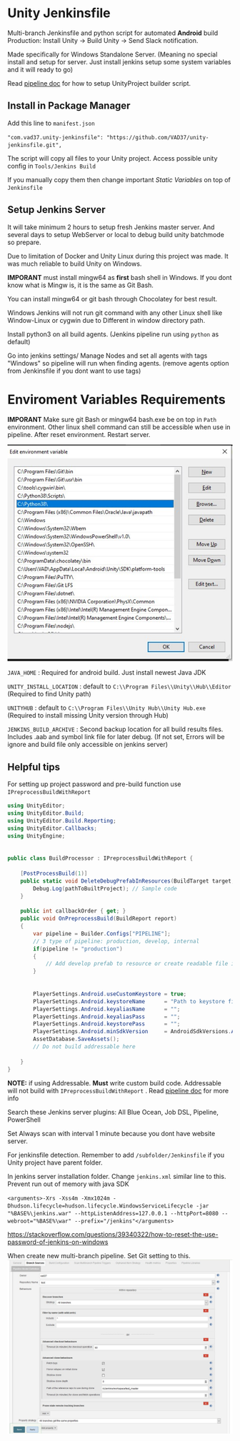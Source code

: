 # Unity Jenkinsfile

Multi-branch Jenkinsfile and python script for automated **Android** build Production: Install Unity -> Build Unity -> Send Slack notification.

Made specifically for Windows Standalone Server. (Meaning no special install and setup for server. Just install jenkins setup some system variables and it will ready to go)

Read [pipeline doc](/JenkinsFiles/ci/README.md) for how to setup UnityProject builder script.

## Install in Package Manager

Add this line to `manifest.json`

`"com.vad37.unity-jenkinsfile": "https://github.com/VAD37/unity-jenkinsfile.git",`

The script will copy all files to your Unity project. Access possible unity config in `Tools/Jenkins Build`

If you manually copy them then change important *Static Variables* on top of `Jenkinsfile`

## Setup Jenkins Server

It will take minimum 2 hours to setup fresh Jenkins master server. And several days to setup WebServer or local to debug build unity batchmode so prepare. 

Due to limitation of Docker and Unity Linux during this project was made. It was much reliable to build Unity on Windows.

**IMPORANT** must install mingw64 as **first** bash shell in Windows. If you dont know what is Mingw is, it is the same as Git Bash.

You can install mingw64 or git bash through Chocolatey for best result.

Windows Jenkins will not run git command with any other Linux shell like Window-Linux or cygwin due to Different in window directory path.


Install python3 on all build agents. (Jenkins pipeline run using `python` as default)

Go into jenkins settings/ Manage Nodes and set all agents with tags "Windows" so pipeline will run when finding agents. (remove agents option from Jenkinsfile if you dont want to use tags)

# Enviroment Variables Requirements

**IMPORANT** Make sure git Bash or mingw64 bash.exe be on top in `Path` environment. Other linux shell command can still be accessible when use in pipeline.
After reset environment. Restart server.

![sapmple](/doc/env-path.jpg)

`JAVA_HOME` : Required for android build. Just install newest Java JDK

`UNITY_INSTALL_LOCATION` : default to `C:\\Program Files\\Unity\\Hub\\Editor` (Required to find Unity path)

`UNITYHUB` : default to `C:\\Program Files\\Unity Hub\\Unity Hub.exe` (Required to install missing Unity version through Hub)

`JENKINS_BUILD_ARCHIVE` : Second backup location for all build results files. Includes .aab and symbol link file for later debug. (If not set, Errors will be ignore and build file only accessible on jenkins server)

## Helpful tips

For setting up project password and pre-build function use `IPreprocessBuildWithReport`

```cs
using UnityEditor;
using UnityEditor.Build;
using UnityEditor.Build.Reporting;
using UnityEditor.Callbacks;
using UnityEngine;


public class BuildProcessor : IPreprocessBuildWithReport {
    
    [PostProcessBuild(1)]
    public static void DeleteDebugPrefabInResources(BuildTarget target, string pathToBuiltProject) {
        Debug.Log(pathToBuiltProject); // Sample code        
    }

    public int callbackOrder { get; }
    public void OnPreprocessBuild(BuildReport report)
    {
        var pipeline = Builder.Configs["PIPELINE"];
        // 3 type of pipeline: production, develop, internal
        if(pipeline != "production") 
        {
            // Add develop prefab to resource or create readable file in resources
        }
        
        
        PlayerSettings.Android.useCustomKeystore = true;
        PlayerSettings.Android.keystoreName      = "Path to keystore file in project. The same one as in Editor";
        PlayerSettings.Android.keyaliasName      = "";
        PlayerSettings.Android.keyaliasPass      = "";
        PlayerSettings.Android.keystorePass      = "";
        PlayerSettings.Android.minSdkVersion     = AndroidSdkVersions.AndroidApiLevel19; // minium API for override adb install to work with        
        AssetDatabase.SaveAssets();
        // Do not build addressable here

    }
}
```

**NOTE:** if using Addressable. **Must** write custom build code. Addressable will not build with `IPreprocessBuildWithReport`
. Read [pipeline doc](/JenkinsFiles/ci/README.md) for more info

Search these Jenkins server plugins: All Blue Ocean, Job DSL, Pipeline, PowerShell

Set Always scan with interval 1 minute because you dont have website server.

For jenkinsfile detection. Remember to add `/subfolder/Jenkinsfile` if you Unity project have parent folder.

In jenkins server installation folder. Change `jenkins.xml` similar line to this. Prevent run out of memory with java SDK

`<arguments>-Xrs -Xss4m -Xmx1024m -Dhudson.lifecycle=hudson.lifecycle.WindowsServiceLifecycle -jar "%BASE%\jenkins.war" --httpListenAddress=127.0.0.1 --httpPort=8080 --webroot="%BASE%\war" --prefix="/jenkins"</arguments>`

https://stackoverflow.com/questions/39340322/how-to-reset-the-use-password-of-jenkins-on-windows

When create new multi-branch pipeline. Set Git setting to this.
![git](/doc/git-sample.jpg)